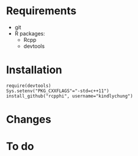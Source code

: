 # Requirements

* git
* R packages:
    * Rcpp
    * devtools

# Installation

    require(devtools)
    Sys.setenv("PKG_CXXFLAGS"="-std=c++11")
    install_github("rcpphi", username="kindlychung")

# Changes


# To do
